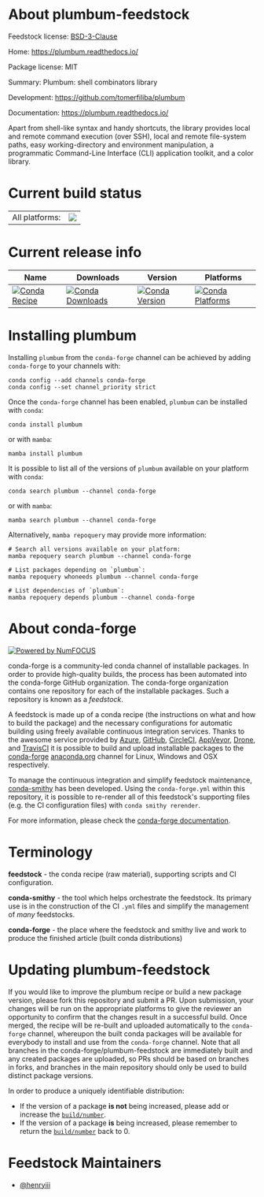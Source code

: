About plumbum-feedstock
=======================

Feedstock license: [BSD-3-Clause](https://github.com/conda-forge/plumbum-feedstock/blob/main/LICENSE.txt)

Home: https://plumbum.readthedocs.io/

Package license: MIT

Summary: Plumbum: shell combinators library

Development: https://github.com/tomerfiliba/plumbum

Documentation: https://plumbum.readthedocs.io/

Apart from shell-like syntax and handy shortcuts, the library provides local and
remote command execution (over SSH), local and remote file-system paths, easy
working-directory and environment manipulation, a programmatic Command-Line
Interface (CLI) application toolkit, and a color library.

Current build status
====================


<table><tr><td>All platforms:</td>
    <td>
      <a href="https://dev.azure.com/conda-forge/feedstock-builds/_build/latest?definitionId=4095&branchName=main">
        <img src="https://dev.azure.com/conda-forge/feedstock-builds/_apis/build/status/plumbum-feedstock?branchName=main">
      </a>
    </td>
  </tr>
</table>

Current release info
====================

| Name | Downloads | Version | Platforms |
| --- | --- | --- | --- |
| [![Conda Recipe](https://img.shields.io/badge/recipe-plumbum-green.svg)](https://anaconda.org/conda-forge/plumbum) | [![Conda Downloads](https://img.shields.io/conda/dn/conda-forge/plumbum.svg)](https://anaconda.org/conda-forge/plumbum) | [![Conda Version](https://img.shields.io/conda/vn/conda-forge/plumbum.svg)](https://anaconda.org/conda-forge/plumbum) | [![Conda Platforms](https://img.shields.io/conda/pn/conda-forge/plumbum.svg)](https://anaconda.org/conda-forge/plumbum) |

Installing plumbum
==================

Installing `plumbum` from the `conda-forge` channel can be achieved by adding `conda-forge` to your channels with:

```
conda config --add channels conda-forge
conda config --set channel_priority strict
```

Once the `conda-forge` channel has been enabled, `plumbum` can be installed with `conda`:

```
conda install plumbum
```

or with `mamba`:

```
mamba install plumbum
```

It is possible to list all of the versions of `plumbum` available on your platform with `conda`:

```
conda search plumbum --channel conda-forge
```

or with `mamba`:

```
mamba search plumbum --channel conda-forge
```

Alternatively, `mamba repoquery` may provide more information:

```
# Search all versions available on your platform:
mamba repoquery search plumbum --channel conda-forge

# List packages depending on `plumbum`:
mamba repoquery whoneeds plumbum --channel conda-forge

# List dependencies of `plumbum`:
mamba repoquery depends plumbum --channel conda-forge
```


About conda-forge
=================

[![Powered by
NumFOCUS](https://img.shields.io/badge/powered%20by-NumFOCUS-orange.svg?style=flat&colorA=E1523D&colorB=007D8A)](https://numfocus.org)

conda-forge is a community-led conda channel of installable packages.
In order to provide high-quality builds, the process has been automated into the
conda-forge GitHub organization. The conda-forge organization contains one repository
for each of the installable packages. Such a repository is known as a *feedstock*.

A feedstock is made up of a conda recipe (the instructions on what and how to build
the package) and the necessary configurations for automatic building using freely
available continuous integration services. Thanks to the awesome service provided by
[Azure](https://azure.microsoft.com/en-us/services/devops/), [GitHub](https://github.com/),
[CircleCI](https://circleci.com/), [AppVeyor](https://www.appveyor.com/),
[Drone](https://cloud.drone.io/welcome), and [TravisCI](https://travis-ci.com/)
it is possible to build and upload installable packages to the
[conda-forge](https://anaconda.org/conda-forge) [anaconda.org](https://anaconda.org/)
channel for Linux, Windows and OSX respectively.

To manage the continuous integration and simplify feedstock maintenance,
[conda-smithy](https://github.com/conda-forge/conda-smithy) has been developed.
Using the ``conda-forge.yml`` within this repository, it is possible to re-render all of
this feedstock's supporting files (e.g. the CI configuration files) with ``conda smithy rerender``.

For more information, please check the [conda-forge documentation](https://conda-forge.org/docs/).

Terminology
===========

**feedstock** - the conda recipe (raw material), supporting scripts and CI configuration.

**conda-smithy** - the tool which helps orchestrate the feedstock.
                   Its primary use is in the construction of the CI ``.yml`` files
                   and simplify the management of *many* feedstocks.

**conda-forge** - the place where the feedstock and smithy live and work to
                  produce the finished article (built conda distributions)


Updating plumbum-feedstock
==========================

If you would like to improve the plumbum recipe or build a new
package version, please fork this repository and submit a PR. Upon submission,
your changes will be run on the appropriate platforms to give the reviewer an
opportunity to confirm that the changes result in a successful build. Once
merged, the recipe will be re-built and uploaded automatically to the
`conda-forge` channel, whereupon the built conda packages will be available for
everybody to install and use from the `conda-forge` channel.
Note that all branches in the conda-forge/plumbum-feedstock are
immediately built and any created packages are uploaded, so PRs should be based
on branches in forks, and branches in the main repository should only be used to
build distinct package versions.

In order to produce a uniquely identifiable distribution:
 * If the version of a package **is not** being increased, please add or increase
   the [``build/number``](https://docs.conda.io/projects/conda-build/en/latest/resources/define-metadata.html#build-number-and-string).
 * If the version of a package **is** being increased, please remember to return
   the [``build/number``](https://docs.conda.io/projects/conda-build/en/latest/resources/define-metadata.html#build-number-and-string)
   back to 0.

Feedstock Maintainers
=====================

* [@henryiii](https://github.com/henryiii/)

